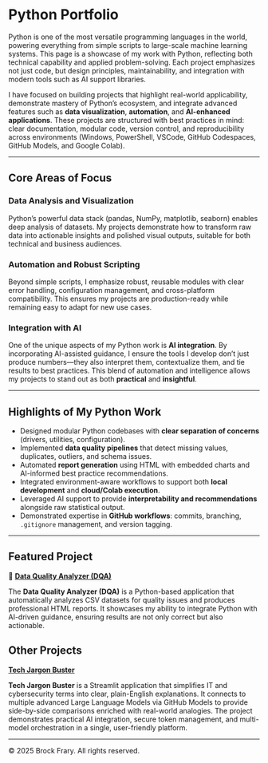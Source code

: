 # Python Portfolio

Python is one of the most versatile programming languages in the world, powering everything from simple scripts to large-scale machine learning systems. This page is a showcase of my work with Python, reflecting both technical capability and applied problem-solving. Each project emphasizes not just code, but design principles, maintainability, and integration with modern tools such as AI support libraries.

I have focused on building projects that highlight real-world applicability, demonstrate mastery of Python’s ecosystem, and integrate advanced features such as **data visualization**, **automation**, and **AI-enhanced applications**. These projects are structured with best practices in mind: clear documentation, modular code, version control, and reproducibility across environments (Windows, PowerShell, VSCode, GitHub Codespaces, GitHub Models, and Google Colab).  

---

## Core Areas of Focus

### Data Analysis and Visualization
Python’s powerful data stack (pandas, NumPy, matplotlib, seaborn) enables deep analysis of datasets. My projects demonstrate how to transform raw data into actionable insights and polished visual outputs, suitable for both technical and business audiences.

### Automation and Robust Scripting
Beyond simple scripts, I emphasize robust, reusable modules with clear error handling, configuration management, and cross-platform compatibility. This ensures my projects are production-ready while remaining easy to adapt for new use cases.

### Integration with AI
One of the unique aspects of my Python work is **AI integration**. By incorporating AI-assisted guidance, I ensure the tools I develop don’t just produce numbers—they also interpret them, contextualize them, and tie results to best practices. This blend of automation and intelligence allows my projects to stand out as both **practical** and **insightful**.

---

## Highlights of My Python Work

- Designed modular Python codebases with **clear separation of concerns** (drivers, utilities, configuration).  
- Implemented **data quality pipelines** that detect missing values, duplicates, outliers, and schema issues.  
- Automated **report generation** using HTML with embedded charts and AI-informed best practice recommendations.  
- Integrated environment-aware workflows to support both **local development** and **cloud/Colab execution**.  
- Leveraged AI support to provide **interpretability and recommendations** alongside raw statistical output.  
- Demonstrated expertise in **GitHub workflows**: commits, branching, `.gitignore` management, and version tagging.  

---

## Featured Project

📌 **[Data Quality Analyzer (DQA)](https://github.com/VoxSecuritatis/data-quality-analyzer)**  

The **Data Quality Analyzer (DQA)** is a Python-based application that automatically analyzes CSV datasets for quality issues and produces professional HTML reports. It showcases my ability to integrate Python with AI-driven guidance, ensuring results are not only correct but also actionable.  

## Other Projects

**[Tech Jargon Buster](https://github.com/VoxSecuritatis/Project-AI-tech-jargon-buster)**

**Tech Jargon Buster** is a Streamlit application that simplifies IT and cybersecurity terms into clear, plain-English explanations. It connects to multiple advanced Large Language Models via GitHub Models to provide side-by-side comparisons enriched with real-world analogies.
The project demonstrates practical AI integration, secure token management, and multi-model orchestration in a single, user-friendly platform.

---

© 2025 Brock Frary. All rights reserved.
